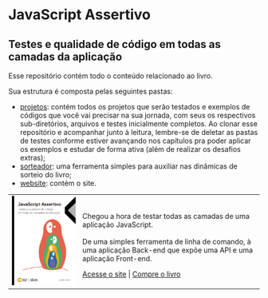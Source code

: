 # JavaScript Assertivo
## Testes e qualidade de código em todas as camadas da aplicação

Esse repositório contém todo o conteúdo relacionado ao livro.

Sua estrutura é composta pelas seguintes pastas:
-  [projetos](./projetos): contém todos os projetos que serão testados e exemplos de códigos que você vai precisar na sua jornada, com seus os respectivos sub-diretórios, arquivos e testes inicialmente completos. Ao clonar esse repositório e acompanhar junto à leitura, lembre-se de deletar as pastas de testes conforme estiver avançando nos capítulos pra poder aplicar os exemplos e estudar de forma ativa (além de realizar os desafios extras);
- [sorteador](./sorteador): uma ferramenta simples para auxiliar nas dinâmicas de sorteio do livro;
- [website](./website): contém o site.

<table>
  <tr>
    <td>
      <a href="#" target="_blank"><img src="./website/src/images/cover.png" width="350px" /></a>
    </td>
    <td>
      <p>
        Chegou a hora de testar todas as camadas de uma aplicação JavaScript.
        <br /><br />
        De uma simples ferramenta de linha de comando, à uma aplicação Back-end que expõe uma API e uma aplicação Front-end.
      </p>
      <a href="https://javascriptassertivo.com.br/" target="_blank">Acesse o site</a> | <a href="#" target="_blank">Compre o livro</a>
    </td>
  </tr>
</table>
